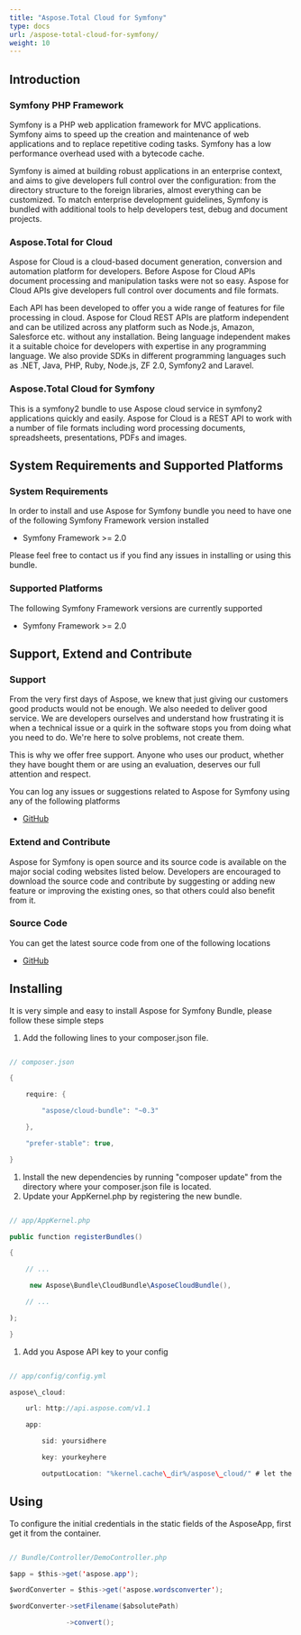 ```yaml
---
title: "Aspose.Total Cloud for Symfony"
type: docs
url: /aspose-total-cloud-for-symfony/
weight: 10
---
```


## **Introduction**
### **Symfony PHP Framework**
Symfony is a PHP web application framework for MVC applications. Symfony aims to speed up the creation and maintenance of web applications and to replace repetitive coding tasks. Symfony has a low performance overhead used with a bytecode cache.

Symfony is aimed at building robust applications in an enterprise context, and aims to give developers full control over the configuration: from the directory structure to the foreign libraries, almost everything can be customized. To match enterprise development guidelines, Symfony is bundled with additional tools to help developers test, debug and document projects.
### **Aspose.Total for Cloud**
Aspose for Cloud is a cloud-based document generation, conversion and automation platform for developers. Before Aspose for Cloud APIs document processing and manipulation tasks were not so easy. Aspose for Cloud APIs give developers full control over documents and file formats.

Each API has been developed to offer you a wide range of features for file processing in cloud. Aspose for Cloud REST APIs are platform independent and can be utilized across any platform such as Node.js, Amazon, Salesforce etc. without any installation. Being language independent makes it a suitable choice for developers with expertise in any programming language. We also provide SDKs in different programming languages such as .NET, Java, PHP, Ruby, Node.js, ZF 2.0, Symfony2 and Laravel.
### **Aspose.Total Cloud for Symfony**
This is a symfony2 bundle to use Aspose cloud service in symfony2 applications quickly and easily. Aspose for Cloud is a REST API to work with a number of file formats including word processing documents, spreadsheets, presentations, PDFs and images.
## **System Requirements and Supported Platforms**
### **System Requirements**
In order to install and use Aspose for Symfony bundle you need to have one of the following Symfony Framework version installed

- Symfony Framework >= 2.0

Please feel free to contact us if you find any issues in installing or using this bundle.
### **Supported Platforms**
The following Symfony Framework versions are currently supported

- Symfony Framework >= 2.0
## **Support, Extend and Contribute**
### **Support**
From the very first days of Aspose, we knew that just giving our customers good products would not be enough. We also needed to deliver good service. We are developers ourselves and understand how frustrating it is when a technical issue or a quirk in the software stops you from doing what you need to do. We're here to solve problems, not create them.

This is why we offer free support. Anyone who uses our product, whether they have bought them or are using an evaluation, deserves our full attention and respect.

You can log any issues or suggestions related to Aspose for Symfony using any of the following platforms

- [GitHub](https://github.com/asposeforcloud/asposesymfony/issues)
### **Extend and Contribute**
Aspose for Symfony is open source and its source code is available on the major social coding websites listed below. Developers are encouraged to download the source code and contribute by suggesting or adding new feature or improving the existing ones, so that others could also benefit from it.
### **Source Code**
You can get the latest source code from one of the following locations

- [GitHub](https://github.com/asposeforcloud/asposesymfony)
## **Installing**
It is very simple and easy to install Aspose for Symfony Bundle, please follow these simple steps

1. Add the following lines to your composer.json file.

```java

// composer.json

{

    require: {

        "aspose/cloud-bundle": "~0.3"

    },

    "prefer-stable": true,

}

```

1. Install the new dependencies by running "composer update" from the directory where your composer.json file is located.
1. Update your AppKernel.php by registering the new bundle.

```java

// app/AppKernel.php

public function registerBundles()

{

    // ...

     new Aspose\Bundle\CloudBundle\AsposeCloudBundle(),

    // ...

);

}

```

1. Add you Aspose API key to your config

```java

// app/config/config.yml

aspose\_cloud:

    url: http://api.aspose.com/v1.1

    app:

        sid: yoursidhere

        key: yourkeyhere

        outputLocation: "%kernel.cache\_dir%/aspose\_cloud/" # let the API save files in the cache directory by default

```
## **Using**
To configure the initial credentials in the static fields of the AsposeApp, first get it from the container.

```java

// Bundle/Controller/DemoController.php

$app = $this->get('aspose.app');

$wordConverter = $this->get('aspose.wordsconverter');

$wordConverter->setFilename($absolutePath)

              ->convert();

```
